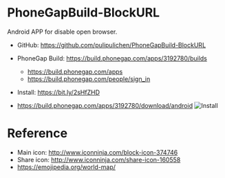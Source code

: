 # PhoneGapBuild-BlockURL
Android APP for disable open browser.


- GitHub: https://github.com/pulipulichen/PhoneGapBuild-BlockURL
- PhoneGap Build: https://build.phonegap.com/apps/3192780/builds
    * https://build.phonegap.com/apps
    * https://build.phonegap.com/people/sign_in

- Install: https://bit.ly/2sHfZHD
* https://build.phonegap.com/apps/3192780/download/android
![Install](https://chart.googleapis.com/chart?chs=116x116&cht=qr&chl=https://build.phonegap.com/apps/3192780/install/jW8asuFkyR2nxDGFyEaW&chld=L|1&choe=UTF-8)

# Reference
- Main icon: http://www.iconninja.com/block-icon-374746
- Share icon: http://www.iconninja.com/share-icon-160558
- https://emojipedia.org/world-map/